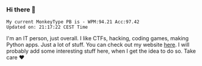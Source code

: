 ### Hi there 👋
<!-- PB START -->
```
My current MonkeyType PB is - WPM:94.21 Acc:97.42
Updated on: 21:17:22 CEST Time
```
<!-- PB END -->
I'm an IT person, just overall. I like CTFs, hacking, coding games, making Python apps. Just a lot of stuff.
You can check out my website [here](https://skill3472.github.io/).
I will probably add some interesting stuff here, when I get the idea to do so. Take care ❤️
